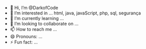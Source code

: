 - 👋 Hi, I’m @DarkofCode
- 👀 I’m interested in ... html, java, javaScript, php, sql, segurança
- 🌱 I’m currently learning ...
- 💞️ I’m looking to collaborate on ...
- 📫 How to reach me ...
- 😄 Pronouns: ...
- ⚡ Fun fact: ...

<!---
DarkofCode/DarkofCode is a ✨ special ✨ repository because its `README.md` (this file) appears on your GitHub profile.
You can click the Preview link to take a look at your changes.
--->
